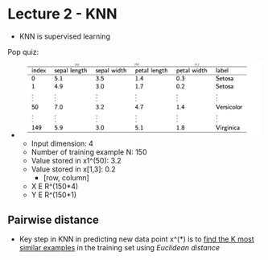 # Lecture 2 - KNN

* KNN is supervised learning

Pop quiz:

* ![1736435698763](image/notes-lecture2/1736435698763.png)
  * Input dimension: 4
  * Number of training example N: 150
  * Value stored in x1^(50): 3.2
  * Value stored in x[1,3]: 0.2
    * [row, column]
  * X E R^(150*4)
  * Y E R^(150*1)

## Pairwise distance

* Key step in KNN in predicting new data point x^(*) is to [find the K most similar examples]() in the training set using *Euclidean distance*
